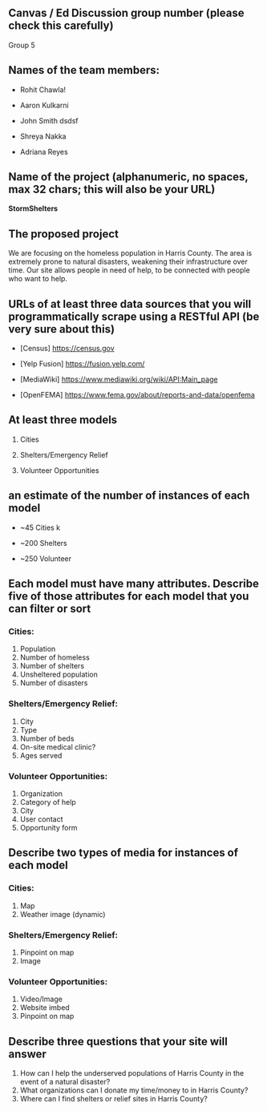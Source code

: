 ## Canvas / Ed Discussion group number (please check this carefully)

Group 5

## Names of the team members:

- Rohit Chawla!

- Aaron Kulkarni

- John Smith
dsdsf
- Shreya Nakka

- Adriana Reyes

## Name of the project (alphanumeric, no spaces, max 32 chars; this will also be your URL)

**StormShelters**


## The proposed project

We are focusing on the homeless population in Harris County. The area is extremely prone to natural disasters, weakening their infrastructure over time. Our site allows people in need of help, to be connected with people who want to help.

## URLs of at least three data sources that you will programmatically scrape using a RESTful API (be very sure about this)

- [Census] https://census.gov

- [Yelp Fusion] https://fusion.yelp.com/ 

- [MediaWiki] https://www.mediawiki.org/wiki/API:Main_page

- [OpenFEMA] https://www.fema.gov/about/reports-and-data/openfema

## At least three models

1. Cities

2. Shelters/Emergency Relief

3. Volunteer Opportunities


## an estimate of the number of instances of each model

- ~45 Cities
k
- ~200 Shelters

- ~250 Volunteer

## Each model must have many attributes. Describe five of those attributes for each model that you can filter or sort

### Cities:
1. Population
2. Number of homeless
3. Number of shelters
4. Unsheltered population
5. Number of disasters

### Shelters/Emergency Relief:
1. City
2. Type
3. Number of beds
4. On-site medical clinic?
5. Ages served

### Volunteer Opportunities:
1. Organization
2. Category of help
3. City
4. User contact
5. Opportunity form


## Describe two types of media for instances of each model

### Cities:
1. Map
2. Weather image (dynamic)

### Shelters/Emergency Relief:
1. Pinpoint on map
2. Image

### Volunteer Opportunities:
1. Video/Image
2. Website imbed
3. Pinpoint on map

## Describe three questions that your site will answer

1. How can I help the underserved populations of Harris County in the event of a natural disaster?
2. What organizations can I donate my time/money to in Harris County?
3. Where can I find shelters or relief sites in Harris County?
